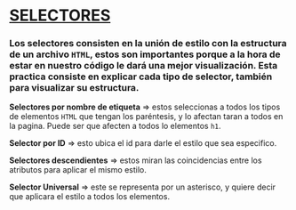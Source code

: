 # **<u>SELECTORES</u>**

### Los selectores consisten en la unión de estilo con la estructura de un archivo `HTML`, estos son importantes porque a la hora de estar en nuestro código le dará una mejor visualización.  Esta practica consiste en explicar cada tipo de selector, también para visualizar su estructura. 

**Selectores por nombre de etiqueta** => estos seleccionas a todos los tipos de elementos `HTML` que tengan los paréntesis, y lo afectan taran a todos en la pagina. Puede ser que afecten a todos lo elementos `h1`. 

**Selector por ID** => esto ubica el id para darle el estilo que sea especifico.

**Selectores descendientes** => estos miran las coincidencias entre los atributos para aplicar el mismo estilo. 

**Selector Universal** => este se representa por un asterisco, y quiere decir que aplicara el estilo a todos los elementos.


